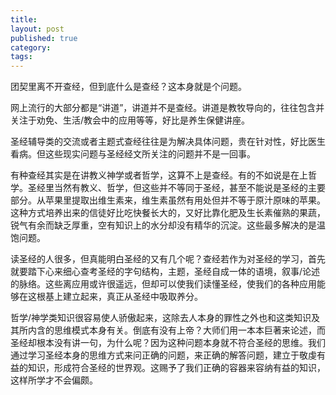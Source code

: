 ```yaml
---
title:
layout: post
published: true
category:
tags:
---
```


团契里离不开查经，但到底什么是查经？这本身就是个问题。

网上流行的大部分都是“讲道”，讲道并不是查经。讲道是教牧导向的，往往包含并关注于劝免、生活/教会中的应用等等，好比是养生保健讲座。

圣经辅导类的交流或者主题式查经往往是为解决具体问题，贵在针对性，好比医生看病。但这些现实问题与圣经经文所关注的问题并不是一回事。

有种查经其实是在讲教义神学或者哲学，这算不上是查经。有的不如说是在上哲学。圣经里当然有教义、哲学，但这些并不等同于圣经，甚至不能说是圣经的主要部分。从苹果里提取出维生素来，维生素虽然有用处但并不等于原汁原味的苹果。这种方式培养出来的信徒好比吃快餐长大的，又好比靠化肥及生长素催熟的果蔬，锐气有余而缺乏厚重，空有知识上的水分却没有精华的沉淀。这些最多解决的是温饱问题。

读圣经的人很多，但真能明白圣经的又有几个呢？查经若作为对圣经的学习，首先就要踏下心来细心查考圣经的字句结构，主题，圣经自成一体的语境，叙事/论述的脉络。这些离应用或许很遥远，但却可以使我们读懂圣经，使我们的各种应用能够在这根基上建立起来，真正从圣经中吸取养分。

哲学/神学类知识很容易使人骄傲起来，这除去人本身的罪性之外也和这类知识及其所内含的思维模式本身有关。倒底有没有上帝？大师们用一本本巨著来论述，而圣经却根本没有讲一句，为什么呢？因为这种问题本身就不符合圣经的思维。我们通过学习圣经本身的思维方式来问正确的问题，来正确的解答问题，建立于敬虔有益的知识，形成符合圣经的世界观。这赐予了我们正确的容器来容纳有益的知识，这样所学才不会偏颇。
